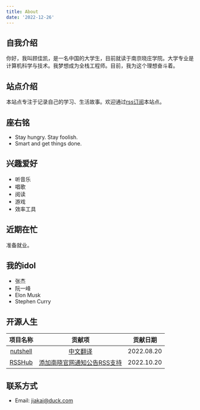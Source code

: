 ```yaml
---
title: About
date: '2022-12-26'
---
```


## 自我介绍

你好，我叫顾佳凯，是一名中国的大学生，目前就读于南京晓庄学院。大学专业是计算机科学与技术。我梦想成为全栈工程师。目前，我为这个理想奋斗着。

## 站点介绍

本站点专注于记录自己的学习、生活故事。欢迎通过[rss订阅](https://blog.gujiakai.top/index.xml)本站点。

## 座右铭

- Stay hungry. Stay foolish.
- Smart and get things done.

## 兴趣爱好

- 听音乐
- 唱歌
- 阅读
- 游戏
- 效率工具

## 近期在忙

准备就业。

## 我的idol

- 张杰
- 阮一峰
- Elon Musk
- Stephen Curry

## 开源人生

| 项目名称                                                     | 贡献项                                                       | 贡献日期   |
| :------------------------------------------------------------: | :------------------------------------------------------------: | :----------: |
| [nutshell](https://github.com/ncase/nutshell) | [中文翻译](https://github.com/ncase/nutshell/pull/14) | 2022.08.20 |
| [RSSHub](https://github.com/DIYgod/RSSHub) | [添加南晓官网通知公告RSS支持](https://github.com/DIYgod/RSSHub/pull/11125) | 2022.10.20 |

## 联系方式

- Email: [jiakai@duck.com](mailto:jiakai@duck.com)
